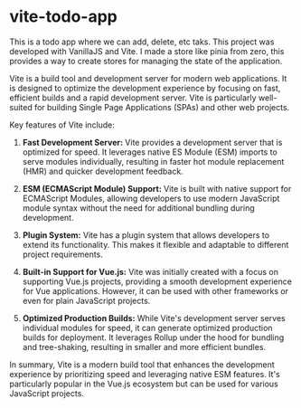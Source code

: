 # vite-todo-app
This is a todo app where we can add, delete, etc taks. This project was developed with VanillaJS and Vite.
I made a store like pinia from zero, this provides a way to create stores for managing the state of the application.

Vite is a build tool and development server for modern web applications. It is designed to optimize the development experience by focusing on fast, efficient builds and a rapid development server. Vite is particularly well-suited for building Single Page Applications (SPAs) and other web projects.

Key features of Vite include:

1. **Fast Development Server:** Vite provides a development server that is optimized for speed. It leverages native ES Module (ESM) imports to serve modules individually, resulting in faster hot module replacement (HMR) and quicker development feedback.

2. **ESM (ECMAScript Module) Support:** Vite is built with native support for ECMAScript Modules, allowing developers to use modern JavaScript module syntax without the need for additional bundling during development.

3. **Plugin System:** Vite has a plugin system that allows developers to extend its functionality. This makes it flexible and adaptable to different project requirements.

4. **Built-in Support for Vue.js:** Vite was initially created with a focus on supporting Vue.js projects, providing a smooth development experience for Vue applications. However, it can be used with other frameworks or even for plain JavaScript projects.

5. **Optimized Production Builds:** While Vite's development server serves individual modules for speed, it can generate optimized production builds for deployment. It leverages Rollup under the hood for bundling and tree-shaking, resulting in smaller and more efficient bundles.

In summary, Vite is a modern build tool that enhances the development experience by prioritizing speed and leveraging native ESM features. It's particularly popular in the Vue.js ecosystem but can be used for various JavaScript projects.
